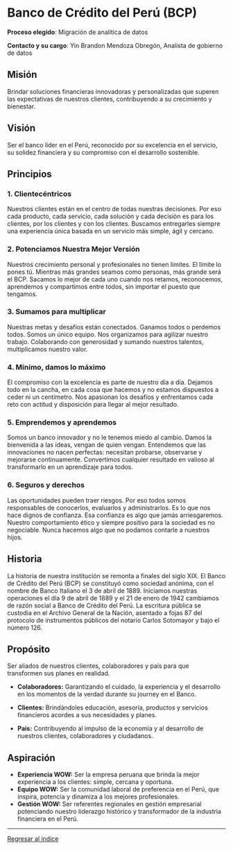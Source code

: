 # Banco de Crédito del Perú (BCP)

**Proceso elegido**: Migración de analítica de datos

**Contacto y su cargo**: Yin Brandon Mendoza Obregón, Analista de gobierno de datos

## Misión 

Brindar soluciones financieras innovadoras y personalizadas que superen las expectativas de nuestros clientes, contribuyendo a su crecimiento y bienestar.

## Visión 

Ser el banco líder en el Perú, reconocido por su excelencia en el servicio, su solidez financiera y su compromiso con el desarrollo sostenible.

## Principios

### 1. Clientecéntricos
Nuestros clientes están en el centro de todas nuestras decisiones. Por eso cada producto, cada servicio, cada solución y cada decisión es para los clientes, por los clientes y con los clientes. Buscamos entregarles siempre una experiencia única basada en un servicio más simple, ágil y cercano.
### 2. Potenciamos Nuestra Mejor Versión
Nuestros crecimiento personal y profesionales no tienen límites. El límite lo pones tú. Mientras más grandes seamos como personas, más grande será el BCP. Sacamos lo mejor de cada uno cuando nos retamos, reconocemos, aprendemos y compartimos entre todos, sin importar el puesto que tengamos.
### 3. Sumamos para multiplicar
Nuestras metas y desafíos están conectados. Ganamos todos o perdemos todos. Somos un único equipo. Nos organizamos para agilizar nuestro trabajo. Colaborando con generosidad y sumando nuestros talentos, multiplicamos nuestro valor.
### 4. Mínimo, damos lo máximo
El compromiso con la excelencia es parte de nuestro día a día. Dejamos todo en la cancha, en cada cosa que hacemos y no estamos dispuestos a ceder ni un centímetro. Nos apasionan los desafíos y enfrentamos cada reto con actitud y disposición para llegar al mejor resultado.
### 5. Emprendemos y aprendemos
Somos un banco innovador y no le tenemos miedo al cambio. Damos la bienvenida a las ideas, vengan de quien vengan. Entendemos que las innovaciones no nacen perfectas: necesitan probarse, observarse y mejorarse continuamente. Convertimos cualquier resultado en valioso al transformarlo en un aprendizaje para todos.
### 6. Seguros y derechos
Las oportunidades pueden traer riesgos. Por eso todos somos responsables de conocerlos, evaluarlos y administrarlos. Es lo que nos hace dignos de confianza. Esa confianza es algo que jamás arriesgaremos. Nuestro comportamiento ético y siempre positivo para la sociedad es no negociable. Nunca hacemos algo que no podamos contarle a nuestros hijos.

## Historia

La historia de nuestra institución se remonta a finales del siglo XIX. El Banco de Crédito del Perú (BCP) se constituyó como sociedad anónima, con el nombre de Banco Italiano el 3 de abril de 1889. Iniciamos nuestras operaciones el día 9 de abril de 1889 y el 21 de enero de 1942 cambiamos de razón social a Banco de Crédito del Perú. La escritura pública se custodia en el Archivo General de la Nación, asentado a fojas 87 del protocolo de instrumentos públicos del notario Carlos Sotomayor y bajo el número 126.

## Propósito 

Ser aliados de nuestros clientes, colaboradores y país para que transformen sus planes en realidad.

* **Colaboradores:** Garantizando el cuidado, la experiencia y el desarrollo en los momentos de la verdad durante su journey en el Banco.

* **Clientes:** Brindándoles educación, asesoría, productos y servicios financieros acordes a sus necesidades y planes.
* **País:** Contribuyendo al impulso de la economía y al desarrollo de nuestros clientes, colaboradores y ciudadanos.

## Aspiración

* **Experiencia WOW:** Ser la empresa peruana que brinda la mejor experiencia a los clientes: simple, cercana y oportuna.
* **Equipo WOW:** Ser la comunidad laboral de preferencia en el Perú, que inspira, potencia y dinamiza a los mejores profesionales.
* **Gestión WOW:** Ser referentes regionales en gestión empresarial potenciando nuestro liderazgo histórico y transformador de la industria financiera en el Perú.

---

[Regresar al índice](../README.md)